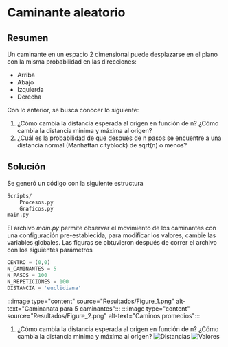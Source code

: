 # Caminante aleatorio

## Resumen
Un caminante en un espacio 2 dimensional puede desplazarse en el plano con la misma probabilidad en las direcciones:
* Arriba
* Abajo
* Izquierda 
* Derecha

Con lo anterior, se busca conocer lo siguiente:
1. ¿Cómo cambia la distancia esperada al origen en función de n? ¿Cómo cambia la distancia mínima y máxima al origen?
2. ¿Cuál es la probabilidad de que después de n pasos se encuentre a una distancia normal (Manhattan cityblock) de sqrt(n) o menos?

## Solución
Se generó un código con la siguiente estructura

```bash
Scripts/
    Procesos.py
    Graficos.py
main.py
```

El archivo *main.py* permite observar el movimiento de los caminantes con una configuración pre-establecida, para modificar los valores, cambie las variables globales. Las figuras se obtuvieron después de correr el archivo con los siguientes parámetros

```python
CENTRO = (0,0)
N_CAMINANTES = 5
N_PASOS = 100
N_REPETICIONES = 100
DISTANCIA = 'euclidiana'
```

:::image type="content" source="Resultados/Figure_1.png" alt-text="Caminanata para 5 caminantes":::
:::image type="content" source="Resultados/Figure_2.png" alt-text="Caminos promedios":::

1. ¿Cómo cambia la distancia esperada al origen en función de n? ¿Cómo cambia la distancia mínima y máxima al origen?
![Distancias](./Resultados/Figure_3.png)
![Valores](./Resultados/Figure_4.png)